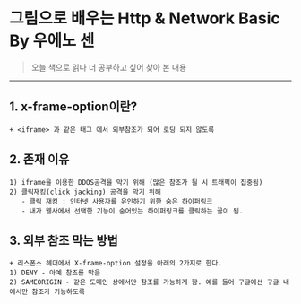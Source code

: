
# 그림으로 배우는 Http & Network Basic By 우에노 센

> 
> 오늘 책으로 읽다 더 공부하고 싶어 찾아 본 내용
> 
-----

##  1. x-frame-option이란?
    + <iframe> 과 같은 태그 에서 외부참조가 되어 로딩 되지 않도록
    
##  2. 존재 이유
    1) iframe을 이용한 DDOS공격을 막기 위해 (많은 참조가 될 시 트래픽이 집중됨)  
    2) 클릭재킹(click jacking) 공격을 막기 위해
       - 클릭 재킹 : 인터넷 사용자를 유인하기 위한 숨은 하이퍼링크
       - 내가 웹사에서 선택한 기능이 숨어있는 하이퍼링크를 클릭하는 꼴이 됨.

##  3. 외부 참조 막는 방법
    + 리스폰스 헤더에서 X-frame-option 설정을 아래의 2가지로 한다.
    1) DENY - 아예 참조를 막음
    2) SAMEORIGIN - 같은 도메인 상에서만 참조를 가능하게 함. 예를 들어 구글에선 구글 내에서만 참조가 가능하도록


